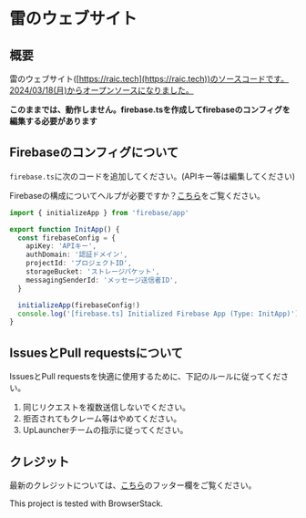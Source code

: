 # 雷のウェブサイト

## 概要

雷のウェブサイト([https://raic.tech](https://raic.tech))のソースコードです。2024/03/18(月)からオープンソースになりました。

**このままでは、動作しません。firebase.tsを作成してfirebaseのコンフィグを編集する必要があります**

## Firebaseのコンフィグについて

`firebase.ts`に次のコードを追加してください。(APIキー等は編集してください)

Firebaseの構成についてヘルプが必要ですか？[こちら](https://firebase.google.com/docs/auth/web/start?hl=ja)をご覧ください。

```typescript
import { initializeApp } from 'firebase/app'

export function InitApp() {
  const firebaseConfig = {
    apiKey: 'APIキー',
    authDomain: '認証ドメイン',
    projectId: 'プロジェクトID',
    storageBucket: 'ストレージバケット',
    messagingSenderId: 'メッセージ送信者ID',
  }

  initializeApp(firebaseConfig!)
  console.log('[firebase.ts] Initialized Firebase App (Type: InitApp)')
}
```

## IssuesとPull requestsについて

IssuesとPull requestsを快適に使用するために、下記のルールに従ってください。

1. 同じリクエストを複数送信しないでください。
2. 拒否されてもクレーム等はやめてください。
3. UpLauncherチームの指示に従ってください。

## クレジット

最新のクレジットについては、[こちら](https://raic.tech)のフッター欄をご覧ください。

This project is tested with BrowserStack.
